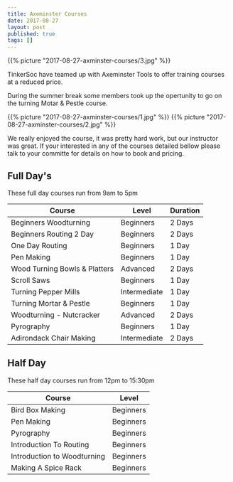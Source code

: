 ```yaml
---
title: Axeminster Courses 
date: 2017-08-27
layout: post
published: true
tags: []
---
```


{{% picture "2017-08-27-axminster-courses/3.jpg" %}}

TinkerSoc have teamed up with Axeminster Tools to offer training courses at a reduced price.

<!--more-->

During the summer break some members took up the opertunity to go on the turning Motar & Pestle course.

{{% picture "2017-08-27-axminster-courses/1.jpg" %}}
{{% picture "2017-08-27-axminster-courses/2.jpg" %}}

We really enjoyed the course, it was pretty hard work, but our instructor was great. If your interested in any of the courses detailed bellow please talk to your committe for details on how to book and pricing.


## Full Day's
These full day courses run from 9am to 5pm
						
|Course				|Level		|Duration	|
|---				|---		|---		|
|Beginners Woodturning		|Beginners	|2 Days		|
|Beginners Routing 2 Day	|Beginners	|2 Days		|
|One Day Routing		|Beginners	|1 Day		|
|Pen Making			|Beginners	|1 Day		|
|Wood Turning Bowls & Platters	|Advanced	|2 Days		|
|Scroll Saws			|Beginners	|1 Day		|
|Turning Pepper Mills		|Intermediate 	|1 Day		|
|Turning Mortar & Pestle	|Beginners	|1 Day		|
|Woodturning - Nutcracker	|Advanced	|2 Days		|
|Pyrography			|Beginners	|1 Day		|
|Adirondack Chair Making	|Intermediate 	|2 Days		|
						
## Half Day						
These half day courses run from 12pm to 15:30pm

|Course				|Level		|
|---				|---		|
|Bird Box Making		|Beginners	|
|Pen Making			|Beginners	|
|Pyrography			|Beginners	|
|Introduction To Routing	|Beginners	|
|Introduction to Woodturning	|Beginners	|
|Making A Spice Rack		|Beginners	|	


